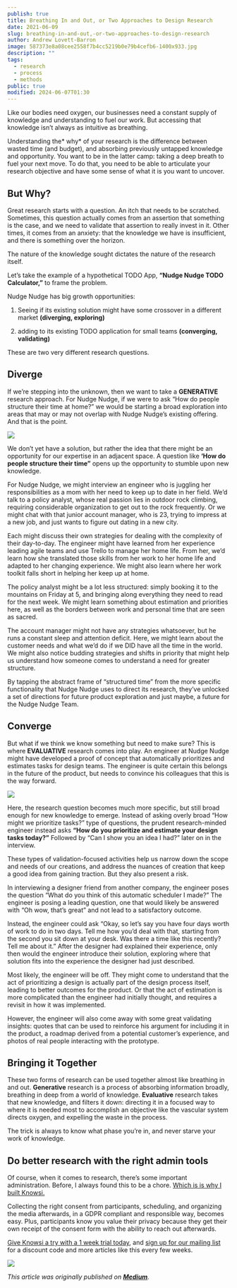```yaml
---
publish: true
title: Breathing In and Out, or Two Approaches to Design Research
date: 2021-06-09
slug: breathing-in-and-out,-or-two-approaches-to-design-research
author: Andrew Lovett-Barron
image: 587373e8a08cee2558f7b4cc5219b0e79b4cefb6-1400x933.jpg
description: ""
tags:
  - research
  - process
  - methods
public: true
modified: 2024-06-07T01:30
---
```


Like our bodies need oxygen, our businesses need a constant supply of knowledge and understanding to fuel our work. But accessing that knowledge isn’t always as intuitive as breathing.

Understanding the* why* of your research is the difference between wasted time (and budget), and absorbing previously untapped knowledge and opportunity. You want to be in the latter camp: taking a deep breath to fuel your next move. To do that, you need to be able to articulate your research objective and have some sense of what it is you want to uncover.

## **But Why?**

Great research starts with a question. An itch that needs to be scratched. Sometimes, this question actually comes from an assertion that something is the case, and we need to validate that assertion to really invest in it. Other times, it comes from an anxiety: that the knowledge we have is insufficient, and there is something over the horizon.

The nature of the knowledge sought dictates the nature of the research itself.

Let’s take the example of a hypothetical TODO App, **“Nudge Nudge TODO Calculator,”** to frame the problem.

Nudge Nudge has big growth opportunities:

1. Seeing if its existing solution might have some crossover in a different market **(diverging, exploring)**

2. adding to its existing TODO application for small teams **(converging, validating)**

These are two very different research questions.

## **Diverge**

If we’re stepping into the unknown, then we want to take a **GENERATIVE** research approach. For Nudge Nudge, if we were to ask “How do people structure their time at home?” we would be starting a broad exploration into areas that may or may not overlap with Nudge Nudge’s existing offering. And that is the point.

![](../_assets/0208934790e4c3af50b5de001d08077dfddd2b5b-1000x667.jpg)

We don’t yet have a solution, but rather the idea that there might be an opportunity for our expertise in an adjacent space. A question like **‘How do people structure their time”** opens up the opportunity to stumble upon new knowledge.

For Nudge Nudge, we might interview an engineer who is juggling her responsibilities as a mom with her need to keep up to date in her field. We’d talk to a policy analyst, whose real passion lies in outdoor rock climbing, requiring considerable organization to get out to the rock frequently. Or we might chat with that junior account manager, who is 23, trying to impress at a new job, and just wants to figure out dating in a new city.

Each might discuss their own strategies for dealing with the complexity of their day-to-day. The engineer might have learned from her experience leading agile teams and use Trello to manage her home life. From her, we’d learn how she translated those skills from her work to her home life and adapted to her changing experience. We might also learn where her work toolkit falls short in helping her keep up at home.

The policy analyst might be a lot less structured: simply booking it to the mountains on Friday at 5, and bringing along everything they need to read for the next week. We might learn something about estimation and priorities here, as well as the borders between work and personal time that are seen as sacred.

The account manager might not have any strategies whatsoever, but he runs a constant sleep and attention deficit. Here, we might learn about the customer needs and what we’d do if we DID have all the time in the world. We might also notice budding strategies and shifts in priority that might help us understand how someone comes to understand a need for greater structure.

By tapping the abstract frame of “structured time” from the more specific functionality that Nudge Nudge uses to direct its research, they’ve unlocked a set of directions for future product exploration and just maybe, a future for the Nudge Nudge Team.

## **Converge**

But what if we think we know something but need to make sure? This is where **EVALUATIVE** research comes into play. An engineer at Nudge Nudge might have developed a proof of concept that automatically prioritizes and estimates tasks for design teams. The engineer is quite certain this belongs in the future of the product, but needs to convince his colleagues that this is the way forward.

![](../_assets/20d7d1e881ccd5b29c7100a5a27534e1233cf2d8-4000x2671.jpg)

Here, the research question becomes much more specific, but still broad enough for new knowledge to emerge. Instead of asking overly broad “How might we prioritize tasks?” type of questions, the prudent research-minded engineer instead asks **“How do you prioritize and estimate your design tasks today?”** Followed by “Can I show you an idea I had?” later on in the interview.

These types of validation-focused activities help us narrow down the scope and needs of our creations, and address the nuances of creation that keep a good idea from gaining traction. But they also present a risk.

In interviewing a designer friend from another company, the engineer poses the question “What do you think of this automatic scheduler I made?” The engineer is posing a leading question, one that would likely be answered with “Oh wow, that’s great” and not lead to a satisfactory outcome.

Instead, the engineer could ask “Okay, so let’s say you have four days worth of work to do in two days. Tell me how you’d deal with that, starting from the second you sit down at your desk. Was there a time like this recently? Tell me about it.” After the designer had explained their experience, only then would the engineer introduce their solution, exploring where that solution fits into the experience the designer had just described.

Most likely, the engineer will be off. They might come to understand that the act of prioritizing a design is actually part of the design process itself, leading to better outcomes for the product. Or that the act of estimation is more complicated than the engineer had initially thought, and requires a revisit in how it was implemented.

However, the engineer will also come away with some great validating insights: quotes that can be used to reinforce his argument for including it in the product, a roadmap derived from a potential customer’s experience, and photos of real people interacting with the prototype.

## **Bringing it Together**

These two forms of research can be used together almost like breathing in and out. **Generative** research is a process of absorbing information broadly, breathing in deep from a world of knowledge. **Evaluative** research takes that new knowledge, and filters it down: directing it in a focused way to where it is needed most to accomplish an objective like the vascular system directs oxygen, and expelling the waste in the process.

The trick is always to know what phase you’re in, and never starve your work of knowledge.

## **Do better research with the right admin tools**

Of course, when it comes to research, there’s some important administration. Before, I always found this to be a chore. [Which is is why I built Knowsi.](https://www.knowsi.com/)

Collecting the right consent from participants, scheduling, and organizing the media afterwards, in a GDPR compliant and responsible way, becomes easy. Plus, participants know you value their privacy because they get their own receipt of the consent form with the ability to reach out afterwards.

[Give Knowsi a try with a 1 week trial today](https://www.knowsi.com/join), and [sign up for our mailing list](https://www.knowsi.com/?mail=true) for a discount code and more articles like this every few weeks.

![](../_assets/214e7ca97916f7c7673fc14b493a9a8e024746cb-1400x847.png)

_This article was originally published on [**Medium**](https://medium.com/knowsi/breathing-in-and-out-or-two-approaches-to-design-research-f26e05b0b4a7)._
